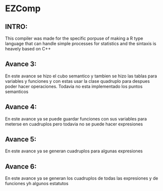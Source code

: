 # EZComp

## INTRO:
This compiler was made for the specific porpuse of making a R type language that can handle simple processes for statistics and the sintaxis is heavely based on C++
## Avance 3:
En este avance se hizo el cubo semantico y tambien se hizo las tablas para variables y funciones y con estas usar la clase quadruplo para despues poder hacer operaciones. Todavia no esta implementado los puntos semanticos
## Avance 4:
En este avance ya se puede guardar funciones con sus variables para meterse en cuadruplos pero todavia no se puede hacer expresiones
## Avance 5:
En este avance ya se generan cuadruplos para algunas expresiones
## Avance 6:
En este avance ya se generan los cuadruplos de todas las expresiones y de funciones yh algunos estatutos
